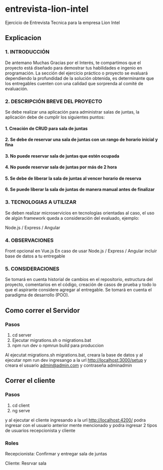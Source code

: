 # entrevista-lion-intel

Ejercicio de Entrevista Tecnica para la empresa Lion Intel

## Explicacion

### 1. INTRODUCCIÓN

De antemano Muchas Gracias por el Interés, te compartimos que el proyecto está
diseñado para demostrar tus habilidades e ingenio en programación.
La sección del ejercicio práctico o proyecto se evaluará dependiendo la profundidad
de la solución obtenida, es determinante que los entregables cuenten con una
calidad que sorprenda al comité de evaluación.

### 2. DESCRIPCIÓN BREVE DEL PROYECTO

Se debe realizar una aplicación para administrar salas de juntas, la aplicación
debe de cumplir los siguientes puntos:

#### 1. Creación de CRUD para sala de juntas

#### 2. Se debe de reservar una sala de juntas con un rango de horario inicial y fina

#### 3. No puede reservar sala de juntas que estén ocupada

#### 4. No puede reservar sala de juntas por más de 2 hora

#### 5. Se debe de liberar la sala de juntas al vencer horario de reserva

#### 6. Se puede liberar la sala de juntas de manera manual antes de finalizar

### 3. TECNOLOGIAS A UTILIZAR

Se deben realizar microservicios en tecnologías orientadas al caso, el uso de
algún framework queda a consideración del evaluado, ejemplo:

Node.js / Express / Angular

### 4. OBSERVACIONES

Front opcional en Vue.js
En caso de usar Node.js / Express / Angular incluir base de datos a tu entregable

### 5. CONSIDERACIONES

Se tomará en cuenta historial de cambios en el repositorio, estructura del proyecto,
comentarios en el código, creación de casos de prueba y todo lo que el aspirante
considere agregar al entregable. Se tomará en cuenta el paradigma de desarrollo
(POO).

## Como correr el Servidor

### Pasos

1. cd server
2. Ejecutar migrations.sh o migrations.bat
3. npm run dev o npmrun build para produccion

Al ejecutat migrations.sh migrations.bat, creara la base de datos y al ejecutar npm run dev ingresango a la url <http://localhost:3000/setup> y creara el usuario <admin@admin.com> y contraseña adminadmin

## Correr el cliente

### Pasos

1. cd client
2. ng serve

y al ejecutar el cliente ingresando a la url <http://localhost:4200/> podra ingresar con el usuario anterior mente mencionado y podra ingresar 2 tipos de usuarios recepcionista y cliente

### Roles

Recepcionista: Confirmar y entregar sala de juntas

Cliente: Resrvar sala
